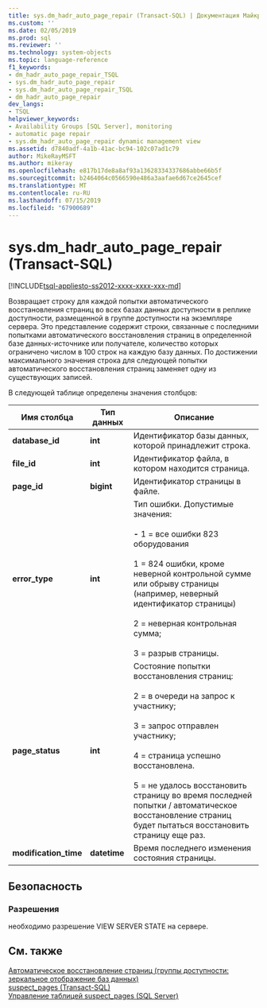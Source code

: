 ```yaml
---
title: sys.dm_hadr_auto_page_repair (Transact-SQL) | Документация Майкрософт
ms.custom: ''
ms.date: 02/05/2019
ms.prod: sql
ms.reviewer: ''
ms.technology: system-objects
ms.topic: language-reference
f1_keywords:
- dm_hadr_auto_page_repair_TSQL
- sys.dm_hadr_auto_page_repair
- sys.dm_hadr_auto_page_repair_TSQL
- dm_hadr_auto_page_repair
dev_langs:
- TSQL
helpviewer_keywords:
- Availability Groups [SQL Server], monitoring
- automatic page repair
- sys.dm_hadr_auto_page_repair dynamic management view
ms.assetid: d7840adf-4a1b-41ac-bc94-102c07ad1c79
author: MikeRayMSFT
ms.author: mikeray
ms.openlocfilehash: e817b17de8a8af93a13628334337686abbe66b5f
ms.sourcegitcommit: b2464064c0566590e486a3aafae6d67ce2645cef
ms.translationtype: MT
ms.contentlocale: ru-RU
ms.lasthandoff: 07/15/2019
ms.locfileid: "67900689"
---
```

# <a name="sysdmhadrautopagerepair-transact-sql"></a>sys.dm_hadr_auto_page_repair (Transact-SQL)
[!INCLUDE[tsql-appliesto-ss2012-xxxx-xxxx-xxx-md](../../includes/tsql-appliesto-ss2012-xxxx-xxxx-xxx-md.md)]

  Возвращает строку для каждой попытки автоматического восстановления страниц во всех базах данных доступности в реплике доступности, размещенной в группе доступности на экземпляре сервера. Это представление содержит строки, связанные с последними попытками автоматического восстановления страниц в определенной базе данных-источнике или получателе, количество которых ограничено числом в 100 строк на каждую базу данных. По достижении максимального значения строка для следующей попытки автоматического восстановления страниц заменяет одну из существующих записей.
  
  В следующей таблице определены значения столбцов:  
  
|Имя столбца|Тип данных|Описание|  
|-----------------|---------------|-----------------|  
|**database_id**|**int**|Идентификатор базы данных, которой принадлежит строка.|  
|**file_id**|**int**|Идентификатор файла, в котором находится страница.|  
|**page_id**|**bigint**|Идентификатор страницы в файле.|  
|**error_type**|**int**|Тип ошибки. Допустимые значения:<br /><br /> **-** 1 = все ошибки 823 оборудования<br /><br /> 1 = 824 ошибки, кроме неверной контрольной сумме или обрыву страницы (например, неверный идентификатор страницы)<br /><br /> 2 = неверная контрольная сумма;<br /><br /> 3 = разрыв страницы.|  
|**page_status**|**int**|Состояние попытки восстановления страниц:<br /><br /> 2 = в очереди на запрос к участнику;<br /><br /> 3 = запрос отправлен участнику;<br /><br /> 4 = страница успешно восстановлена.<br /><br /> 5 = не удалось восстановить страницу во время последней попытки / автоматическое восстановление страниц будет пытаться восстановить страницу еще раз.|  
|**modification_time**|**datetime**|Время последнего изменения состояния страницы.|  
  
## <a name="security"></a>Безопасность  
  
### <a name="permissions"></a>Разрешения  
 необходимо разрешение VIEW SERVER STATE на сервере.  
  
## <a name="see-also"></a>См. также  
 [Автоматическое восстановление страниц (группы доступности: зеркальное отображение баз данных)](../../sql-server/failover-clusters/automatic-page-repair-availability-groups-database-mirroring.md)   
 [suspect_pages &#40;Transact-SQL&#41;](../../relational-databases/system-tables/suspect-pages-transact-sql.md)   
 [Управление таблицей suspect_pages (SQL Server)](../../relational-databases/backup-restore/manage-the-suspect-pages-table-sql-server.md)  
  
  

